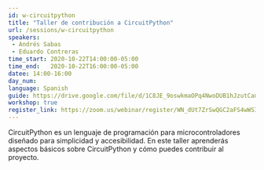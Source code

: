 ```yaml
---
id: w-circuitpython
title: "Taller de contribución a CircuitPython"
url: /sessions/w-circuitpython
speakers:
 - Andrés Sabas
 - Eduardo Contreras
time_start: 2020-10-22T14:00:00-05:00
time_end:   2020-10-22T16:00:00-05:00
datee: 14:00-16:00
day_num: 
language: Spanish
guide: https://drive.google.com/file/d/1C8JE_9oswkmaOPq4NwoDUB1hJzutCaue/view?usp=sharing
workshop: true
register_link: https://zoom.us/webinar/register/WN_dUt7ZrSwQGC2aFS4wWSInQ
---
```


CircuitPython es un lenguaje de programación para microcontroladores diseñado para simplicidad y accesibilidad. En este taller aprenderás aspectos básicos sobre CircuitPython y cómo puedes contribuir al proyecto.